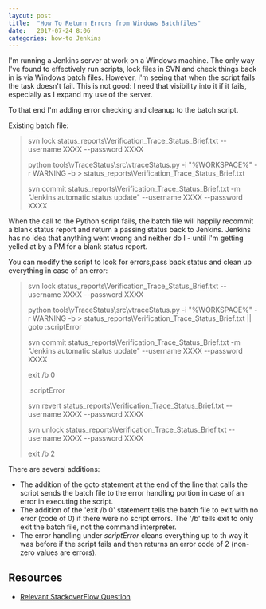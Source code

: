 ```yaml
---
layout: post
title:  "How To Return Errors from Windows Batchfiles"
date:   2017-07-24 8:06
categories: how-to Jenkins
---
```


I'm running a Jenkins server at work on a Windows machine. The only way I've found to effectively run scripts, lock files in SVN and check things back in is via Windows batch files. However, I'm seeing that when the script fails the task doesn't fail. This is not good: I need that visibility into it if it fails, especially as I expand my use of the server.

To that end I'm adding error checking and cleanup to the batch script.

Existing batch file:

> svn lock status_reports\Verification_Trace_Status_Brief.txt --username XXXX --password XXXX
>
> python tools\vTraceStatus\src\vtraceStatus.py -i "%WORKSPACE%" -r WARNING -b > status_reports\Verification_Trace_Status_Brief.txt
>
> svn commit status_reports\Verification_Trace_Status_Brief.txt -m "Jenkins automatic status update" --username XXXX --password XXXX

When the call to the Python script fails, the batch file will happily recommit a blank status report and return a passing status back to Jenkins. Jenkins has no idea that anything went wrong and neither do I - until I'm getting yelled at by a PM for a blank status report.

You can modify the script to look for errors,pass back status and clean up everything in case of an error:

> svn lock status_reports\Verification_Trace_Status_Brief.txt --username XXXX --password XXXX
>
> python tools\vTraceStatus\src\vtraceStatus.py -i "%WORKSPACE%" -r WARNING -b > status_reports\Verification_Trace_Status_Brief.txt \|\| goto :scriptError
>
> svn commit status_reports\Verification_Trace_Status_Brief.txt -m "Jenkins automatic status update" --username XXXX --password XXXX
>
> exit /b 0
>
> :scriptError
>
> svn revert status_reports\Verification_Trace_Status_Brief.txt --username XXXX --password XXXX
>
> svn unlock status_reports\Verification_Trace_Status_Brief.txt --username XXXX --password XXXX
>
> exit /b 2

There are several additions:

* The addition of the goto statement at the end of the line that calls the script sends the batch file to the error handling portion in case of an error in executing the script.
* The addition of the 'exit /b 0' statement tells the batch file to exit with no error (code of 0) if there were no script errors. The '/b' tells exit to only exit the batch file, not the command interpreter.
* The error handling under *scriptError* cleans everything up to th way it was before if the script fails and then returns an error code of 2 (non-zero values are errors).

## Resources ##

* [Relevant StackoverFlow Question](https://stackoverflow.com/q/734598/39492)
